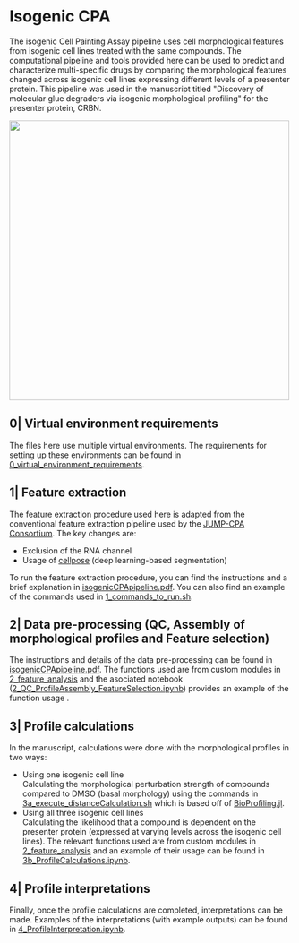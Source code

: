 # Isogenic CPA
The isogenic Cell Painting Assay pipeline uses cell morphological features from isogenic cell lines treated with the same compounds. The computational pipeline and tools provided here can be used to predict and characterize multi-specific drugs by comparing the morphological features changed across isogenic cell lines expressing different levels of a presenter protein. This pipeline was used in the manuscript titled "Discovery of molecular glue degraders via isogenic morphological profiling" for the presenter protein, CRBN.

<img src="https://github.com/TangentialAlmond/IsogenicCPA/assets/91612461/cc816096-a9db-4039-b4fa-4f924fefb7a6" width="500">

## 0| Virtual environment requirements
The files here use multiple virtual environments. The requirements for setting up these environments can be found in [0_virtual_environment_requirements](https://github.com/TangentialAlmond/IsogenicCPA/tree/0d7c302ed6e3ee98a092e4c77a2a62d0a7f317f7/0_virtual_environments_required).

## 1| Feature extraction
The feature extraction procedure used here is adapted from the conventional feature extraction pipeline used by the [JUMP-CPA Consortium](https://github.com/broadinstitute/imaging-platform-pipelines/tree/master/JUMP_production). The key changes are:
  - Exclusion of the RNA channel
  - Usage of [cellpose](https://github.com/MouseLand/cellpose) (deep learning-based segmentation)

To run the feature extraction procedure, you can find the instructions and a brief explanation in [isogenicCPApipeline.pdf](https://github.com/TangentialAlmond/IsogenicCPA/blob/0d7c302ed6e3ee98a092e4c77a2a62d0a7f317f7/isogenicCPApipeline.pdf). You can also find an example of the commands used in [1_commands_to_run.sh](https://github.com/TangentialAlmond/IsogenicCPA/blob/main/1_commands_to_run.sh).

## 2| Data pre-processing (QC, Assembly of morphological profiles and Feature selection)
The instructions and details of the data pre-processing can be found in [isogenicCPApipeline.pdf](https://github.com/TangentialAlmond/IsogenicCPA/blob/0d7c302ed6e3ee98a092e4c77a2a62d0a7f317f7/isogenicCPApipeline.pdf). The functions used are from custom modules in [2_feature_analysis](https://github.com/TangentialAlmond/IsogenicCPA/tree/0d7c302ed6e3ee98a092e4c77a2a62d0a7f317f7/1_feature_extraction) and the asociated notebook ([2_QC_ProfileAssembly_FeatureSelection.ipynb](https://github.com/TangentialAlmond/IsogenicCPA/blob/0d7c302ed6e3ee98a092e4c77a2a62d0a7f317f7/2_QC_ProfileAssembly_FeatureSelection.ipynb)) provides an example of the function usage .

## 3| Profile calculations
In the manuscript, calculations were done with the morphological profiles in two ways:
 - Using one isogenic cell line
   <br>Calculating the morphological perturbation strength of compounds compared to DMSO (basal morphology) using the commands in [3a_execute_distanceCalculation.sh](https://github.com/TangentialAlmond/IsogenicCPA/blob/0d7c302ed6e3ee98a092e4c77a2a62d0a7f317f7/3a_execute_distanceCalculation.sh) which is based off of [BioProfiling.jl](https://github.com/menchelab/BioProfiling.jl).
 - Using all three isogenic cell lines
   <br>Calculating the likelihood that a compound is dependent on the presenter protein (expressed at varying levels across the isogenic cell lines). The relevant functions used are from custom modules in [2_feature_analysis](https://github.com/TangentialAlmond/IsogenicCPA/tree/0d7c302ed6e3ee98a092e4c77a2a62d0a7f317f7/1_feature_extraction) and an example of their usage can be found in [3b_ProfileCalculations.ipynb](https://github.com/TangentialAlmond/IsogenicCPA/blob/0d7c302ed6e3ee98a092e4c77a2a62d0a7f317f7/3b_ProfileCalculations.ipynb).

## 4| Profile interpretations
Finally, once the profile calculations are completed, interpretations can be made. Examples of the interpretations (with example outputs) can be found in [4_ProfileInterpretation.ipynb](https://github.com/TangentialAlmond/IsogenicCPA/blob/0d7c302ed6e3ee98a092e4c77a2a62d0a7f317f7/4_ProfileInterpretation.ipynb).
